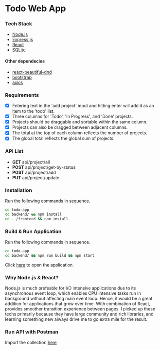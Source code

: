 # Todo Web App

### Tech Stack

* [Node.js](https://nodejs.org/en/)
* [Express.js](https://expressjs.com/)
* [React](https://reactjs.org/)
* [SQLite](https://www.sqlite.org/index.html)

#### Other dependecies
* [react-beautiful-dnd](https://github.com/atlassian/react-beautiful-dnd)
* [bootstrap](https://getbootstrap.com/)
* [axios](https://github.com/axios/axios)

### Requirements
- [x] Entering text in the 'add project' input and hitting enter will add it as an item to the 'todo' list.
- [x] Three columns for 'Todo', 'In Progress', and 'Done' projects.
- [x] Projects should be draggable and sortable within the same column.
- [x] Projects can also be dragged between adjacent columns.
- [x] The total at the top of each column reflects the number of projects.
- [x] The global total reflects the global sum of projects.

### API List
* **GET** api/project/all
* **POST** api/project/get-by-status
* **POST** api/project/add
* **PUT** api/project/update

### Installation
Run the following commands in sequence.
```sh
cd todo-app
cd backend/ && npm install
cd ../frontend && npm install
```
### Build & Run Application
Run the following commands in sequence.
```sh
cd todo-app
cd backend/ && npm run build && npm start
```

Click [here](http://localhost:3001/) to open the application.

### Why Node.js & React? 
Node.js is much prefeable for I/O intensive applications due to its asynchronous event loop, which enables CPU intensive tasks run in background without affecting main event loop. Hence, it would be a great addition for applications that grow over time. With combination of React, provides smoother transition experience between pages. I picked up these techs primarily because they have large community and rich libraries, and learning something new always drive me to go extra mile for the result.

### Run API with Postman
Import the collection [here](https://github.com/jayfrey/todo-app/blob/main/Todo.postman_collection.json)
